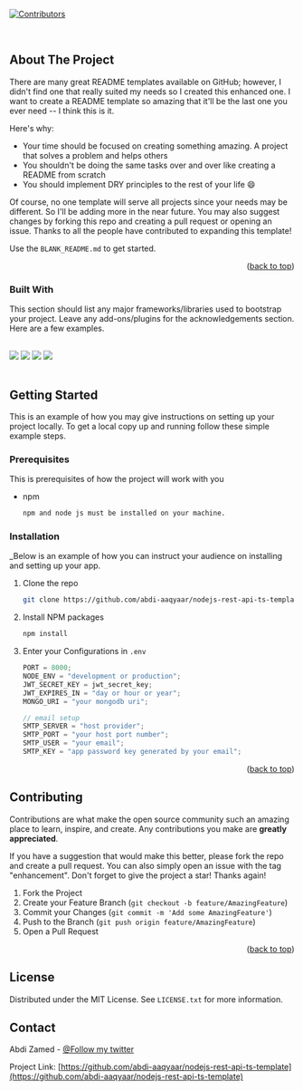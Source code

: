 <a name="readme-top"></a>

[![Contributors][contributors-shield]][contributors-url]

<br />

<!-- ABOUT THE PROJECT -->

## About The Project

There are many great README templates available on GitHub; however, I didn't find one that really suited my needs so I created this enhanced one. I want to create a README template so amazing that it'll be the last one you ever need -- I think this is it.

Here's why:

- Your time should be focused on creating something amazing. A project that solves a problem and helps others
- You shouldn't be doing the same tasks over and over like creating a README from scratch
- You should implement DRY principles to the rest of your life :smile:

Of course, no one template will serve all projects since your needs may be different. So I'll be adding more in the near future. You may also suggest changes by forking this repo and creating a pull request or opening an issue. Thanks to all the people have contributed to expanding this template!

Use the `BLANK_README.md` to get started.

<p align="right">(<a href="#readme-top">back to top</a>)</p>

### Built With

This section should list any major frameworks/libraries used to bootstrap your project. Leave any add-ons/plugins for the acknowledgements section. Here are a few examples.

 <br>
  <img src="https://skillicons.dev/icons?i=nodejs">
  <img src="https://skillicons.dev/icons?i=ts">
  <img src="https://skillicons.dev/icons?i=express">
  <img src="https://skillicons.dev/icons?i=mongodb">
  <br>

<!-- GETTING STARTED -->
  <br>

## Getting Started

This is an example of how you may give instructions on setting up your project locally.
To get a local copy up and running follow these simple example steps.

### Prerequisites

This is prerequisites of how the project will work with
you

- npm
  ```sh
  npm and node js must be installed on your machine.
  ```

### Installation

\_Below is an example of how you can instruct your audience on installing and setting up your app.

1. Clone the repo
   ```sh
   git clone https://github.com/abdi-aaqyaar/nodejs-rest-api-ts-template.git
   ```
2. Install NPM packages
   ```sh
   npm install
   ```
3. Enter your Configurations in `.env`

   ```js
   PORT = 8000;
   NODE_ENV = "development or production";
   JWT_SECRET_KEY = jwt_secret_key;
   JWT_EXPIRES_IN = "day or hour or year";
   MONGO_URI = "your mongodb uri";

   // email setup
   SMTP_SERVER = "host provider";
   SMTP_PORT = "your host port number";
   SMTP_USER = "your email";
   SMTP_KEY = "app password key generated by your email";
   ```

<p align="right">(<a href="#readme-top">back to top</a>)</p>
<!-- CONTRIBUTING -->

## Contributing

Contributions are what make the open source community such an amazing place to learn, inspire, and create. Any contributions you make are **greatly appreciated**.

If you have a suggestion that would make this better, please fork the repo and create a pull request. You can also simply open an issue with the tag "enhancement".
Don't forget to give the project a star! Thanks again!

1. Fork the Project
2. Create your Feature Branch (`git checkout -b feature/AmazingFeature`)
3. Commit your Changes (`git commit -m 'Add some AmazingFeature'`)
4. Push to the Branch (`git push origin feature/AmazingFeature`)
5. Open a Pull Request

<p align="right">(<a href="#readme-top">back to top</a>)</p>

<!-- LICENSE -->

## License

Distributed under the MIT License. See `LICENSE.txt` for more information.

<!-- CONTACT -->

## Contact

Abdi Zamed - [@Follow my twitter](https://twitter.com/abdi-aaqyaar)

Project Link: [https://github.com/abdi-aaqyaar/nodejs-rest-api-ts-template](https://github.com/abdi-aaqyaar/nodejs-rest-api-ts-template)

[contributors-shield]: https://img.shields.io/github/contributors/abdi-aaqyaar/nodejs-rest-api-ts-template.svg?style=for-the-badge
[contributors-url]: https://github.com/abdi-aaqyaar/nodejs-rest-api-ts-template/graphs/contributors
